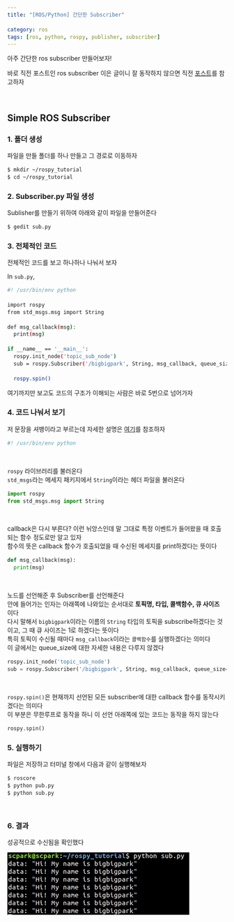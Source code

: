 ```yaml
---
title: "[ROS/Python] 간단한 Subscriber"

category: ros
tags: [ros, python, rospy, publisher, subscriber]
---
```


아주 간단한 ros subscriber 만들어보자!<br/>

바로 직전 포스트인 ros subscriber 이은 글이니 잘 동작하지 않으면 직전 [포스트](https://bigbigpark.github.io/ros/rospy-tutorial/)를 참고하자 <br/>

<br/>

## Simple ROS Subscriber

### 1. 폴더 생성

파일을 만들 폴더를 하나 만들고 그 경로로 이동하자 <br/>

~~~bash
$ mkdir ~/rospy_tutorial
$ cd ~/rospy_tutorial
~~~

### 2. Subscriber.py 파일 생성

Sublisher를 만들기 위하여 아래와 같이 파일을 만들어준다 <br/>

~~~bash
$ gedit sub.py
~~~

### 3. 전체적인 코드

전체적인 코드를 보고 하나하나 나눠서 보자 <br/>

In `sub.py`, <br/>

~~~bash
#! /usr/bin/env python

import rospy
from std_msgs.msg import String
  
def msg_callback(msg):
  print(msg)
  
if __name__ == '__main__':
  rospy.init_node('topic_sub_node')
  sub = rospy.Subscriber('/bigbigpark', String, msg_callback, queue_size=1)
  
  rospy.spin()
~~~

여기까지만 보고도 코드의 구조가 이해되는 사람은 바로 5번으로 넘어가자 <br/>

### 4. 코드 나눠서 보기

저 문장을 셔뱅이라고 부르는데 자세한 설명은 [여기]()를 참조하자 <br/>

~~~python
#! /usr/bin/env python
~~~

<br/>

`rospy` 라이브러리를 불러온다 <br/>
`std_msgs`라는 메세지 패키지에서 `String`이라는 헤더 파일을 불러온다 <br/>

~~~python
import rospy
from std_msgs.msg import String
~~~

<br/>

callback은 다시 부른다? 이런 뉘앙스인데 말 그대로 특정 이벤트가 들어왔을 때 호출되는 함수 정도로만 알고 있자 <br/>
함수의 뜻은 callback 함수가 호출되었을 때 수신된 메세지를 print하겠다는 뜻이다 <br/>

~~~python
def msg_callback(msg):
  print(msg)
~~~

<br/>

노드를 선언해준 후 Subscriber를 선언해준다 <br/>
안에 들어가는 인자는 아래쪽에 나와있는 순서대로 **토픽명, 타입, 콜백함수, 큐 사이즈** 이다<br/>
다시 말해서 `bigbigpark`이라는 이름의 `String` 타입의 토픽을 subscribe하겠다는 것이고, 그 때 큐 사이즈는 1로 하겠다는 뜻이다 <br/>
특히 토픽이 수신될 때마다 `msg_callback`이라는 `콜백함수`를 실행하겠다는 의미다 <br/>
이 글에서는 queue_size에 대한 자세한 내용은 다루지 않겠다 <br/>

~~~python
rospy.init_node('topic_sub_node')
sub = rospy.Subscriber('/bigbigpark', String, msg_callback, queue_size=1)
~~~

<br/>

`rospy.spin()`은 현재까지 선언된 모든 subscriber에 대한 callback 함수를 동작시키겠다는 의미다 <br/>
이 부분은 무한루프로 동작을 하니 이 선언 아래쪽에 있는 코드는 동작을 하지 않는다 <br/>

~~~python
rospy.spin()
~~~

### 5. 실행하기

파일은 저장하고 터미널 창에서 다음과 같이 실행해보자 <br/>

~~~bash
$ roscore
$ python pub.py
$ python sub.py
~~~

<br/>

### 6. 결과

성공적으로 수신됨을 확인했다 <br/>

![](/assets/img/ros/2022-04-20/02.png)